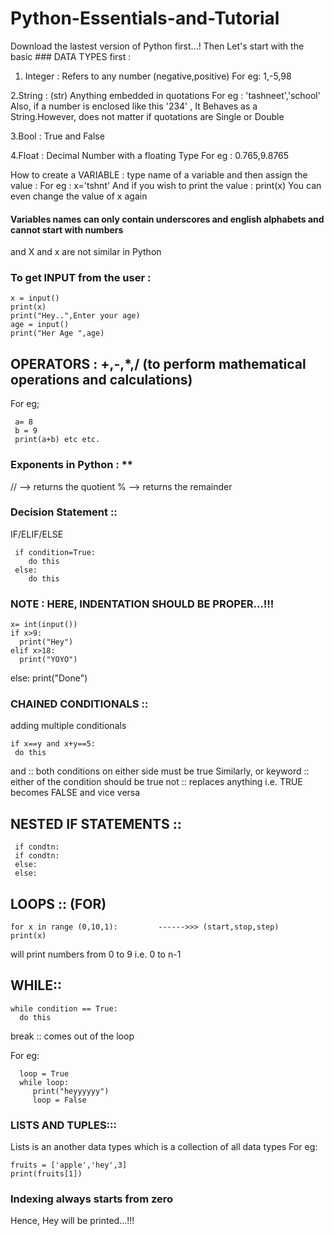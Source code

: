 # Python-Essentials-and-Tutorial
Download the lastest version of Python first...!
Then Let's start with the basic ### DATA TYPES first :
1. Integer : Refers to any number (negative,positive)
For eg: 1,-5,98

2.String : (str) Anything embedded in quotations 
For eg : 'tashneet','school'
Also, if a number is enclosed like this '234' , It Behaves as a String.However, does not matter if quotations are Single or Double

3.Bool : True and False 

4.Float : Decimal Number with a floating Type
For eg : 0.765,9.8765

How to create  a VARIABLE :
type name of a variable and then assign the value : 
For eg : x='tshnt'
And if you wish to print the value :
    print(x)
You can even change the value of x again 

#### Variables names can only contain underscores and english alphabets and cannot start with numbers 
and X and x are not similar in Python

### To get INPUT from the user :
    x = input()
    print(x)
    print("Hey..",Enter your age)
    age = input()
    print("Her Age ",age)

## OPERATORS : +,-,*,/ (to perform mathematical operations and calculations)
For eg;

     a= 8
     b = 9
     print(a+b) etc etc.
### Exponents in Python : **
// --> returns the quotient 
% -->   returns the remainder 

### Decision Statement ::
IF/ELIF/ELSE

     if condition=True:
        do this 
     else:
        do this
   
### NOTE : HERE, INDENTATION SHOULD BE PROPER...!!!

    x= int(input())
    if x>9:
      print("Hey")
    elif x>18:
      print("YOYO")
   else:
      print("Done")
   
   
   
### CHAINED CONDITIONALS ::
adding multiple conditionals 

    if x==y and x+y==5:
     do this 
   
   
and :: both conditions on either side must be true 
Similarly, or keyword :: either of the condition should be true 
 not :: replaces anything i.e. TRUE becomes FALSE and vice versa
 
 ## NESTED IF STATEMENTS :: 
     if condtn:
     if condtn:
     else:
     else:
 
 
## LOOPS ::  (FOR)
    for x in range (0,10,1):         ------>>> (start,stop,step)
    print(x)

will print numbers from 0 to 9 i.e. 0 to n-1


## WHILE::
    while condition == True:
      do this 
break :: comes out of the loop 

For eg:

      loop = True
      while loop:
         print("heyyyyyy")
         loop = False
   
   
### LISTS AND TUPLES:::
Lists is an another data types which is a collection of all data  types 
For eg:

    fruits = ['apple','hey',3]
    print(fruits[1])   
### Indexing always starts from zero 

Hence, Hey will be printed...!!!

